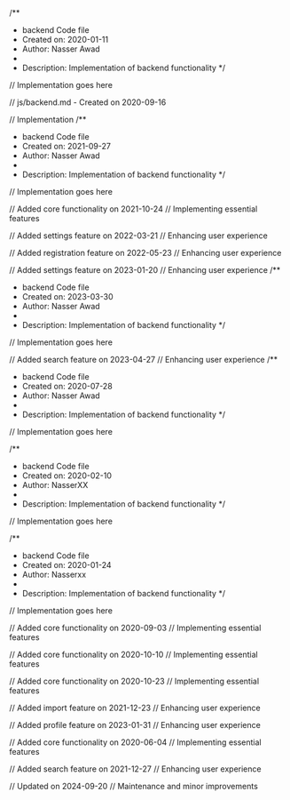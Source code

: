 /**
 * backend Code file
 * Created on: 2020-01-11
 * Author: Nasser Awad
 *
 * Description: Implementation of backend functionality
 */
 
// Implementation goes here

// js/backend.md - Created on 2020-09-16

// Implementation
/**
 * backend Code file
 * Created on: 2021-09-27
 * Author: Nasser Awad
 *
 * Description: Implementation of backend functionality
 */
 
// Implementation goes here


// Added core functionality on 2021-10-24
// Implementing essential features

// Added settings feature on 2022-03-21
// Enhancing user experience

// Added registration feature on 2022-05-23
// Enhancing user experience

// Added settings feature on 2023-01-20
// Enhancing user experience
/**
 * backend Code file
 * Created on: 2023-03-30
 * Author: Nasser Awad
 *
 * Description: Implementation of backend functionality
 */
 
// Implementation goes here


// Added search feature on 2023-04-27
// Enhancing user experience
/**
 * backend Code file
 * Created on: 2020-07-28
 * Author: Nasser Awad
 *
 * Description: Implementation of backend functionality
 */
 
// Implementation goes here

/**
 * backend Code file
 * Created on: 2020-02-10
 * Author: NasserXX
 *
 * Description: Implementation of backend functionality
 */
 
// Implementation goes here

/**
 * backend Code file
 * Created on: 2020-01-24
 * Author: Nasserxx
 *
 * Description: Implementation of backend functionality
 */
 
// Implementation goes here


// Added core functionality on 2020-09-03
// Implementing essential features

// Added core functionality on 2020-10-10
// Implementing essential features

// Added core functionality on 2020-10-23
// Implementing essential features

// Added import feature on 2021-12-23
// Enhancing user experience

// Added profile feature on 2023-01-31
// Enhancing user experience

// Added core functionality on 2020-06-04
// Implementing essential features

// Added search feature on 2021-12-27
// Enhancing user experience

// Updated on 2024-09-20
// Maintenance and minor improvements
